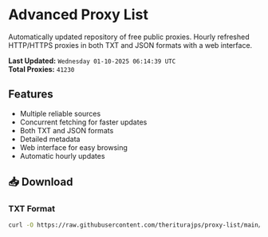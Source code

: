 # Advanced Proxy List

Automatically updated repository of free public proxies. Hourly refreshed HTTP/HTTPS proxies in both TXT and JSON formats with a web interface.

**Last Updated:** `Wednesday 01-10-2025 06:14:39 UTC`  
**Total Proxies:** `41230`

## Features
- Multiple reliable sources
- Concurrent fetching for faster updates
- Both TXT and JSON formats
- Detailed metadata
- Web interface for easy browsing
- Automatic hourly updates

## 📥 Download

### TXT Format
```bash
curl -O https://raw.githubusercontent.com/theriturajps/proxy-list/main/proxies.txt